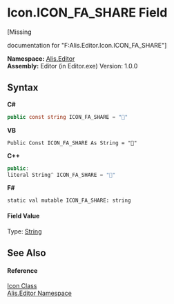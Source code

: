 # Icon.ICON_FA_SHARE Field
 

\[Missing <summary> documentation for "F:Alis.Editor.Icon.ICON_FA_SHARE"\]

**Namespace:**&nbsp;<a href="b150ade4-39de-a232-5f06-d3cdc1b2c538">Alis.Editor</a><br />**Assembly:**&nbsp;Editor (in Editor.exe) Version: 1.0.0

## Syntax

**C#**<br />
``` C#
public const string ICON_FA_SHARE = ""
```

**VB**<br />
``` VB
Public Const ICON_FA_SHARE As String = ""
```

**C++**<br />
``` C++
public:
literal String^ ICON_FA_SHARE = ""
```

**F#**<br />
``` F#
static val mutable ICON_FA_SHARE: string
```


#### Field Value
Type: <a href="https://docs.microsoft.com/dotnet/api/system.string" target="_blank">String</a>

## See Also


#### Reference
<a href="cc0f883c-67f8-f772-c6d7-a60b129f22a7">Icon Class</a><br /><a href="b150ade4-39de-a232-5f06-d3cdc1b2c538">Alis.Editor Namespace</a><br />
